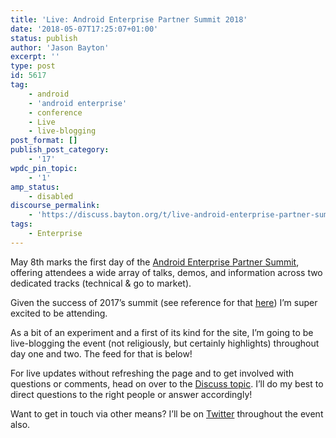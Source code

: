 ```yaml
---
title: 'Live: Android Enterprise Partner Summit 2018'
date: '2018-05-07T17:25:07+01:00'
status: publish
author: 'Jason Bayton'
excerpt: ''
type: post
id: 5617
tag:
    - android
    - 'android enterprise'
    - conference
    - Live
    - live-blogging
post_format: []
publish_post_category:
    - '17'
wpdc_pin_topic:
    - '1'
amp_status:
    - disabled
discourse_permalink:
    - 'https://discuss.bayton.org/t/live-android-enterprise-partner-summit-2018/126'
tags:
    - Enterprise
---
```

May 8th marks the first day of the [Android Enterprise Partner Summit](https://events.withgoogle.com/android-enterprise-summit-2018), offering attendees a wide array of talks, demos, and information across two dedicated tracks (technical &amp; go to market).

Given the success of 2017’s summit (see reference for that [here](https://youtu.be/ADlMHFdmXKU?list=PLOcMSsuppV4qUrw9bv_YXGsXuAIzRUiQf)) I’m super excited to be attending.

As a bit of an experiment and a first of its kind for the site, I’m going to be live-blogging the event (not religiously, but certainly highlights) throughout day one and two. The feed for that is below!

For live updates without refreshing the page and to get involved with questions or comments, head on over to the [Discuss topic](https://discuss.bayton.org/t/live-android-enterprise-partner-summit-2018/126). I’ll do my best to direct questions to the right people or answer accordingly!

Want to get in touch via other means? I’ll be on [Twitter](https://twitter.com/jasonbayton) throughout the event also.